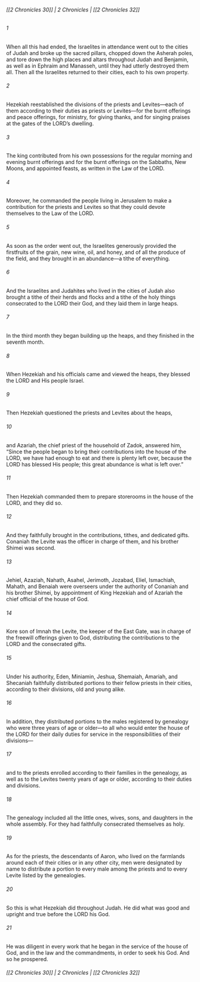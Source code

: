 ###### [[2 Chronicles 30]] | 2 Chronicles | [[2 Chronicles 32]]

###### 1
When all this had ended, the Israelites in attendance went out to the cities of Judah and broke up the sacred pillars, chopped down the Asherah poles, and tore down the high places and altars throughout Judah and Benjamin, as well as in Ephraim and Manasseh, until they had utterly destroyed them all. Then all the Israelites returned to their cities, each to his own property.
###### 2
Hezekiah reestablished the divisions of the priests and Levites—each of them according to their duties as priests or Levites—for the burnt offerings and peace offerings, for ministry, for giving thanks, and for singing praises at the gates of the LORD’s dwelling.
###### 3
The king contributed from his own possessions for the regular morning and evening burnt offerings and for the burnt offerings on the Sabbaths, New Moons, and appointed feasts, as written in the Law of the LORD.
###### 4
Moreover, he commanded the people living in Jerusalem to make a contribution for the priests and Levites so that they could devote themselves to the Law of the LORD.
###### 5
As soon as the order went out, the Israelites generously provided the firstfruits of the grain, new wine, oil, and honey, and of all the produce of the field, and they brought in an abundance—a tithe of everything.
###### 6
And the Israelites and Judahites who lived in the cities of Judah also brought a tithe of their herds and flocks and a tithe of the holy things consecrated to the LORD their God, and they laid them in large heaps.
###### 7
In the third month they began building up the heaps, and they finished in the seventh month.
###### 8
When Hezekiah and his officials came and viewed the heaps, they blessed the LORD and His people Israel.
###### 9
Then Hezekiah questioned the priests and Levites about the heaps,
###### 10
and Azariah, the chief priest of the household of Zadok, answered him, “Since the people began to bring their contributions into the house of the LORD, we have had enough to eat and there is plenty left over, because the LORD has blessed His people; this great abundance is what is left over.”
###### 11
Then Hezekiah commanded them to prepare storerooms in the house of the LORD, and they did so.
###### 12
And they faithfully brought in the contributions, tithes, and dedicated gifts. Conaniah the Levite was the officer in charge of them, and his brother Shimei was second.
###### 13
Jehiel, Azaziah, Nahath, Asahel, Jerimoth, Jozabad, Eliel, Ismachiah, Mahath, and Benaiah were overseers under the authority of Conaniah and his brother Shimei, by appointment of King Hezekiah and of Azariah the chief official of the house of God.
###### 14
Kore son of Imnah the Levite, the keeper of the East Gate, was in charge of the freewill offerings given to God, distributing the contributions to the LORD and the consecrated gifts.
###### 15
Under his authority, Eden, Miniamin, Jeshua, Shemaiah, Amariah, and Shecaniah faithfully distributed portions to their fellow priests in their cities, according to their divisions, old and young alike.
###### 16
In addition, they distributed portions to the males registered by genealogy who were three years of age or older—to all who would enter the house of the LORD for their daily duties for service in the responsibilities of their divisions—
###### 17
and to the priests enrolled according to their families in the genealogy, as well as to the Levites twenty years of age or older, according to their duties and divisions.
###### 18
The genealogy included all the little ones, wives, sons, and daughters in the whole assembly. For they had faithfully consecrated themselves as holy.
###### 19
As for the priests, the descendants of Aaron, who lived on the farmlands around each of their cities or in any other city, men were designated by name to distribute a portion to every male among the priests and to every Levite listed by the genealogies.
###### 20
So this is what Hezekiah did throughout Judah. He did what was good and upright and true before the LORD his God.
###### 21
He was diligent in every work that he began in the service of the house of God, and in the law and the commandments, in order to seek his God. And so he prospered.

###### [[2 Chronicles 30]] | 2 Chronicles | [[2 Chronicles 32]]
